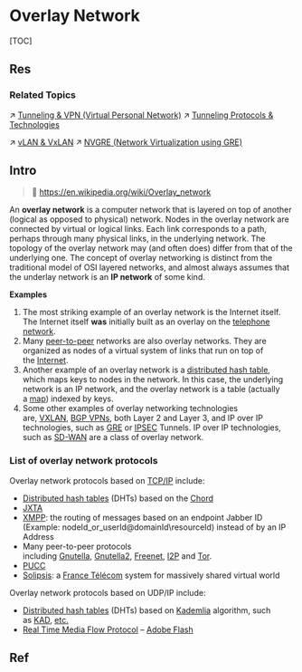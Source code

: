 # Overlay Network

[TOC]



## Res
### Related Topics
↗ [Tunneling & VPN (Virtual Personal Network)](../../../CyberSecurity/Network%20Security/Anonymous%20&%20Private%20Networks/👻%20Tunneling%20&%20VPN%20(Virtual%20Personal%20Network)/Tunneling%20&%20VPN%20(Virtual%20Personal%20Network).md)
↗ [Tunneling Protocols & Technologies](../../../CyberSecurity/Network%20Security/Anonymous%20&%20Private%20Networks/👻%20Tunneling%20&%20VPN%20(Virtual%20Personal%20Network)/📌%20Tunneling%20Protocols%20&%20Technologies/Tunneling%20Protocols%20&%20Technologies.md)

↗ [vLAN & VxLAN](../📌%20Computer%20Networking%20Basics%20(Protocol%20Part)/0x06%20Data%20Link%20Layer/Switched%20LAN/vLAN%20&%20VxLAN/vLAN%20&%20VxLAN.md)
↗ [NVGRE (Network Virtualization using GRE)](../../../CyberSecurity/Network%20Security/Anonymous%20&%20Private%20Networks/👻%20Tunneling%20&%20VPN%20(Virtual%20Personal%20Network)/📌%20Tunneling%20Protocols%20&%20Technologies/GRE%20(Generic%20Routing%20Encapsulation)/NVGRE%20(Network%20Virtualization%20using%20GRE).md)



## Intro
> 🔗 https://en.wikipedia.org/wiki/Overlay_network

An **overlay network** is a computer network that is layered on top of another (logical as opposed to physical) network. Nodes in the overlay network are connected by virtual or logical links. Each link corresponds to a path, perhaps through many physical links, in the underlying network. The topology of the overlay network may (and often does) differ from that of the underlying one. The concept of overlay networking is distinct from the traditional model of OSI layered networks, and almost always assumes that the underlay network is an **IP network** of some kind.

**Examples**
1. The most striking example of an overlay network is the Internet itself. The Internet itself **was** initially built as an overlay on the [telephone network](https://en.wikipedia.org/wiki/Telephone_network).
2. Many [peer-to-peer](https://en.wikipedia.org/wiki/Peer-to-peer "Peer-to-peer") networks are also overlay networks. They are organized as nodes of a virtual system of links that run on top of the [Internet](https://en.wikipedia.org/wiki/Internet "Internet").
3. Another example of an overlay network is a [distributed hash table](https://en.wikipedia.org/wiki/Distributed_hash_table "Distributed hash table"), which maps keys to nodes in the network. In this case, the underlying network is an IP network, and the overlay network is a table (actually a [map](https://en.wikipedia.org/wiki/Associative_array "Associative array")) indexed by keys.
4. Some other examples of overlay networking technologies are, [VXLAN](https://en.wikipedia.org/wiki/Virtual_Extensible_LAN "Virtual Extensible LAN"), [BGP VPNs](https://en.wikipedia.org/wiki/Border_Gateway_Protocol "Border Gateway Protocol"), both Layer 2 and Layer 3, and IP over IP technologies, such as [GRE](https://en.wikipedia.org/wiki/Generic_Routing_Encapsulation "Generic Routing Encapsulation") or [IPSEC](https://en.wikipedia.org/wiki/IPsec "IPsec") Tunnels. IP over IP technologies, such as [SD-WAN](https://en.wikipedia.org/wiki/SD-WAN "SD-WAN") are a class of overlay network.


### List of overlay network protocols
Overlay network protocols based on [TCP/IP](https://en.wikipedia.org/wiki/TCP/IP "TCP/IP") include:
- [Distributed hash tables](https://en.wikipedia.org/wiki/Distributed_hash_table "Distributed hash table") (DHTs) based on the [Chord](https://en.wikipedia.org/wiki/Chord_(peer-to-peer) "Chord (peer-to-peer)")
- [JXTA](https://en.wikipedia.org/wiki/JXTA "JXTA")
- [XMPP](https://en.wikipedia.org/wiki/XMPP "XMPP"): the routing of messages based on an endpoint Jabber ID (Example: nodeId_or_userId@domainId\resourceId) instead of by an IP Address
- Many peer-to-peer protocols including [Gnutella](https://en.wikipedia.org/wiki/Gnutella "Gnutella"), [Gnutella2](https://en.wikipedia.org/wiki/Gnutella2 "Gnutella2"), [Freenet](https://en.wikipedia.org/wiki/Freenet "Freenet"), [I2P](https://en.wikipedia.org/wiki/I2P "I2P") and [Tor](https://en.wikipedia.org/wiki/Tor_(anonymity_network) "Tor (anonymity network)").
- [PUCC](https://en.wikipedia.org/wiki/P2P_Universal_Computing_Consortium "P2P Universal Computing Consortium")
- [Solipsis](https://en.wikipedia.org/wiki/Solipsis "Solipsis"): a [France Télécom](https://en.wikipedia.org/wiki/France_T%C3%A9l%C3%A9com "France Télécom") system for massively shared virtual world

Overlay network protocols based on UDP/IP include:
- [Distributed hash tables](https://en.wikipedia.org/wiki/Distributed_hash_table "Distributed hash table") (DHTs) based on [Kademlia](https://en.wikipedia.org/wiki/Kademlia "Kademlia") algorithm, such as [KAD](https://en.wikipedia.org/wiki/Kad_network "Kad network"), [etc.](https://en.wikipedia.org/wiki/Kademlia#Networks "Kademlia")
- [Real Time Media Flow Protocol](https://en.wikipedia.org/wiki/Real_Time_Media_Flow_Protocol "Real Time Media Flow Protocol") – [Adobe Flash](https://en.wikipedia.org/wiki/Adobe_Flash "Adobe Flash")



## Ref
[Overlay 介绍 ｜ 华为数据中心网络设计指南]: https://support.huawei.com/enterprise/zh/doc/EDOC1100023543/ebbc6e5f


